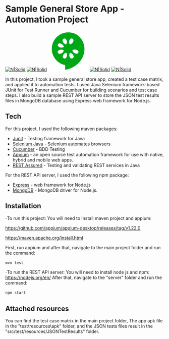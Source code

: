 # Sample General Store App - Automation Project

 [![N|Solid](https://i.ibb.co/NKf7SzW/pngegg.png)]() [![N|Solid](https://i.ibb.co/0M6RCyh/pngegg-1.png)]() [![N|Solid](https://raw.githubusercontent.com/cucumber-ltd/brand/master/images/png/notm/cucumber-mark-green/cucumber-mark-green-128.png)]() [![N|Solid](https://i.ibb.co/yPfS3TH/pngegg-3.png)]() [![N|Solid](https://i.ibb.co/nkgwMWv/pngegg-2.png)]()
 



In this project, I took a sample general store app, created a test case matrix, and applied it to automation tests.
I used Java Selenium framework-based JUnit for Test Runner and Cucumber for building scenarios and test case steps.
I also build a sample REST API server to store the JSON test results files in MongoDB database using Express web framework for Node.js.


## Tech

For this project, I used the following maven packages:

- [Junit](https://junit.org/) - Testing framework for Java
- [Selenium Java](https://mvnrepository.com/artifact/org.seleniumhq.selenium/selenium-java) - Selenium automates browsers
- [Cucumber](https://cucumber.io/) - BDD Testing
- [Appium](https://appium.io/) - an open source test automation framework for use with native, hybrid and mobile web apps.
- [REST Assured](https://rest-assured.io/) - Testing and validating REST services in Java

For the REST API server, I used the following npm package:
- [Express](https://www.npmjs.com/package/express) - web framework for Node.js
- [MongoDB](https://www.npmjs.com/package/mongodb) - MongoDB driver for Node.js.
## Installation

-To run this project:
You will need to install maven project and appium:

https://github.com/appium/appium-desktop/releases/tag/v1.22.0

https://maven.apache.org/install.html

First, run appium and after that, navigate to the main project folder and run the command:
```sh
mvn test
```


-To run the REST API server:
You will need to install node js and npm:
https://nodejs.org/en/
After that, navigate to the "server" folder and run the command:
```sh
npm start
```

## Attached resources
You can find the test case matrix in the main project folder, The app apk file in the "test\resources\apk" folder, and the JSON tests files result in the "src/test/resources/JSONTestResults" folder.
